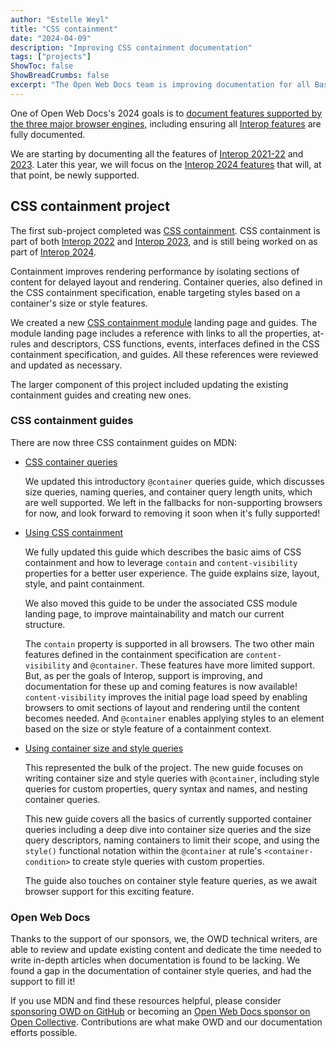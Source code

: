 ```yaml
---
author: "Estelle Weyl"
title: "CSS containment"
date: "2024-04-09"
description: "Improving CSS containment documentation"
tags: ["projects"]
ShowToc: false
ShowBreadCrumbs: false
excerpt: "The Open Web Docs team is improving documentation for all Baseline features. Most recently, the CSS containment module has been revised, along with a new guide on using size and style container queries."
---
```


One of Open Web Docs's 2024 goals is to [document features supported by the three major browser engines](https://github.com/openwebdocs/project/issues/153), including ensuring all [Interop features](https://wpt.fyi/results/) are fully documented.

We are starting by documenting all the features of [Interop 2021-22](https://github.com/openwebdocs/project/issues/189) and [2023](https://github.com/openwebdocs/project/issues/190). Later this year, we will focus on the [Interop 2024 features](https://github.com/openwebdocs/project/issues/191) that will, at that point, be newly supported.

## CSS containment project

The first sub-project completed was [CSS containment](https://github.com/openwebdocs/project/issues/195). CSS containment is part of both [Interop 2022](https://wpt.fyi/interop-2022) and [Interop 2023](https://wpt.fyi/interop-2023), and is still being worked on as part of [Interop 2024](https://wpt.fyi/interop-2024).

Containment improves rendering performance by isolating sections of content for delayed layout and rendering. Container queries, also defined in the CSS containment specification, enable targeting styles based on a container's size or style features.

We created a new [CSS containment module](https://developer.mozilla.org/en-US/docs/Web/CSS/CSS_Containment) landing page and guides. The module landing page includes a reference with links to all the properties, at-rules and descriptors, CSS functions, events, interfaces defined in the CSS containment specification, and guides. All these references were reviewed and updated as necessary.

The larger component of this project included updating the existing containment guides and creating new ones.

### CSS containment guides

There are now three CSS containment guides on MDN:

* [CSS container queries](https://developer.mozilla.org/en-US/docs/Web/CSS/CSS_containment/Container_queries)

  We updated this introductory `@container` queries guide, which discusses size queries, naming queries, and container query length units, which are well supported. We left in the fallbacks for non-supporting browsers for now, and look forward to removing it soon when it's fully supported!

* [Using CSS containment](https://developer.mozilla.org/en-US/docs/Web/CSS/CSS_containment/Using_CSS_containment)

  We fully updated this guide which describes the basic aims of CSS containment and how to leverage `contain` and `content-visibility` properties for a better user experience. The guide explains size, layout, style, and paint containment.

  We also moved this guide to be under the associated CSS module landing page, to improve maintainability and match our current structure.

  The `contain` property is supported in all browsers. The two other main features defined in the containment specification are `content-visibility` and `@container`. These features have more limited support. But, as per the goals of Interop, support is improving, and documentation for these up and coming features is now available! `content-visibility` improves the initial page load speed by enabling browsers to omit sections of layout and rendering until the content becomes needed. And `@container` enables applying styles to an element based on the size or style feature of a containment context.

* [Using container size and style queries](https://developer.mozilla.org/en-US/docs/Web/CSS/CSS_containment/Container_queries)

  This represented the bulk of the project. The new guide focuses on writing container size and style queries with `@container`, including style queries for custom properties, query syntax and names, and nesting container queries. 

  This new guide covers all the basics of currently supported container queries including a deep dive into container size queries and the size query descriptors, naming containers to limit their scope, and using the `style()` functional notation within the `@container` at rule's `<container-condition>` to create style queries with custom properties.

  The guide also touches on container style feature queries, as we await browser support for this exciting feature.

### Open Web Docs

Thanks to the support of our sponsors, we, the OWD technical writers, are able to review and update existing content and dedicate the time needed to write in-depth articles when documentation is found to be lacking. We found a gap in the documentation of container style queries, and had the support to fill it!

If you use MDN and find these resources helpful, please consider [sponsoring OWD on GitHub](https://github.com/sponsors/openwebdocs) or becoming an [Open Web Docs sponsor on Open Collective](https://opencollective.com/open-web-docs#category-CONTRIBUTE). Contributions are what make OWD and our documentation efforts possible.

